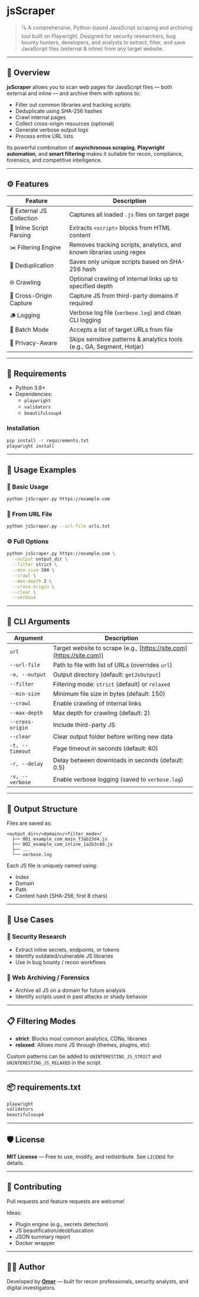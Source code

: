 # jsScraper

> 🔍 A comprehensive, Python-based JavaScript scraping and archiving tool built on Playwright. Designed for security researchers, bug bounty hunters, developers, and analysts to extract, filter, and save JavaScript files (external & inline) from any target website.

---

## 🚀 Overview

**jsScraper** allows you to scan web pages for JavaScript files — both external and inline — and archive them with options to:

- Filter out common libraries and tracking scripts
- Deduplicate using SHA-256 hashes
- Crawl internal pages
- Collect cross-origin resources (optional)
- Generate verbose output logs
- Process entire URL lists

Its powerful combination of **asynchronous scraping**, **Playwright automation**, and **smart filtering** makes it suitable for recon, compliance, forensics, and competitive intelligence.

---

## ⚙️ Features

| Feature                  | Description                                                                 |
|--------------------------|-----------------------------------------------------------------------------|
| 📂 External JS Collection | Captures all loaded `.js` files on target page                              |
| 🧠 Inline Script Parsing  | Extracts `<script>` blocks from HTML content                                |
| ✂️ Filtering Engine       | Removes tracking scripts, analytics, and known libraries using regex        |
| 🔄 Deduplication          | Saves only unique scripts based on SHA-256 hash                             |
| 🌐 Crawling               | Optional crawling of internal links up to specified depth                   |
| 🏁 Cross-Origin Capture   | Capture JS from third-party domains if required                             |
| 🪵 Logging                | Verbose log file (`verbose.log`) and clean CLI logging                      |
| 🧪 Batch Mode             | Accepts a list of target URLs from file                                     |
| 🔐 Privacy-Aware          | Skips sensitive patterns & analytics tools (e.g., GA, Segment, Hotjar)      |

---

## 🧰 Requirements

- Python 3.8+
- Dependencies:
  - `playwright`
  - `validators`
  - `beautifulsoup4`

### Installation

```bash
pip install -r requirements.txt
playwright install
```

---

## 🧪 Usage Examples

### 📄 Basic Usage

```bash
python jsScraper.py https://example.com
```

### 🔁 From URL File

```bash
python jsScraper.py --url-file urls.txt
```

### ⚙️ Full Options

```bash
python jsScraper.py https://example.com \
  --output output_dir \
  --filter strict \
  --min-size 200 \
  --crawl \
  --max-depth 2 \
  --cross-origin \
  --clear \
  --verbose
```

---

## 🧾 CLI Arguments

| Argument         | Description                                                           |
| ---------------- | --------------------------------------------------------------------- |
| `url`            | Target website to scrape (e.g., [https://site.com](https://site.com)) |
| `--url-file`     | Path to file with list of URLs (overrides `url`)                      |
| `-o, --output`   | Output directory (default: `getJsOutput`)                             |
| `--filter`       | Filtering mode: `strict` (default) or `relaxed`                       |
| `--min-size`     | Minimum file size in bytes (default: 150)                             |
| `--crawl`        | Enable crawling of internal links                                     |
| `--max-depth`    | Max depth for crawling (default: 2)                                   |
| `--cross-origin` | Include third-party JS                                                |
| `--clear`        | Clear output folder before writing new data                           |
| `-t, --timeout`  | Page timeout in seconds (default: 60)                                 |
| `-r, --delay`    | Delay between downloads in seconds (default: 0.5)                     |
| `-v, --verbose`  | Enable verbose logging (saved to `verbose.log`)                       |

---

## 📁 Output Structure

Files are saved as:

```
<output_dir>/<domain>/<filter_mode>/
  ├── 001_example_com_main_f3ab23d4.js
  ├── 002_example_com_inline_1a2b3c4d.js
  ├── ...
  └── verbose.log
```

Each JS file is uniquely named using:

* Index
* Domain
* Path
* Content hash (SHA-256, first 8 chars)

---

## 🧠 Use Cases

### 🔐 Security Research

* Extract inline secrets, endpoints, or tokens
* Identify outdated/vulnerable JS libraries
* Use in bug bounty / recon workflows


### 🧾 Web Archiving / Forensics

* Archive all JS on a domain for future analysis
* Identify scripts used in past attacks or shady behavior

---

## 📋 Filtering Modes

* **strict**: Blocks most common analytics, CDNs, libraries
* **relaxed**: Allows more JS through (themes, plugins, etc)

Custom patterns can be added to `UNINTERESTING_JS_STRICT` and `UNINTERESTING_JS_RELAXED` in the script.

---

## 📦 requirements.txt

```txt
playwright
validators
beautifulsoup4
```

---

## 🛡 License

**MIT License** — Free to use, modify, and redistribute. See `LICENSE` for details.

---

## 🤝 Contributing

Pull requests and feature requests are welcome!

Ideas:

* Plugin engine (e.g., secrets detection)
* JS beautification/deobfuscation
* JSON summary report
* Docker wrapper

---

## 👨‍💻 Author

Developed by **[Omer](https://github.com/exe249)** — built for recon professionals, security analysts, and digital investigators.
